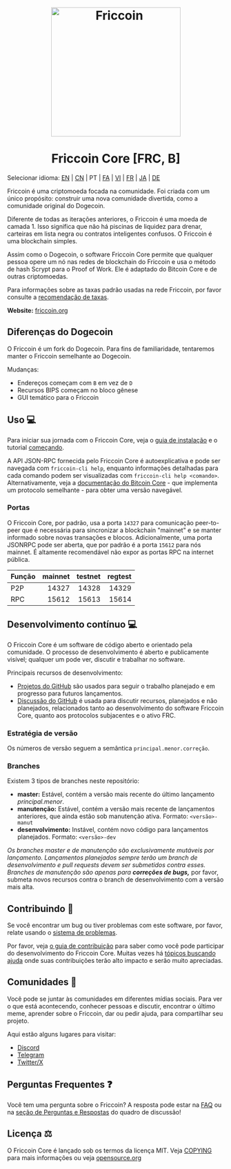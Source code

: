 <h1 align="center">
<img src="https://i.imgur.com/d9a8NfA.png" alt="Friccoin" width="300"/>
<br/><br/>
Friccoin Core [FRC, B]
</h1>

Selecionar idioma: [EN](./README.md) | [CN](./README_zh_CN.md) | PT | [FA](./README_fa_IR.md) | [VI](./README_vi_VN.md) | [FR](./README_fr_FR.md) | [JA](./README_ja_JP.md) | [DE](./README_de_DE.md)

Friccoin é uma criptomoeda focada na comunidade. Foi criada com um único propósito: construir uma nova comunidade divertida, como a comunidade original do Dogecoin.

Diferente de todas as iterações anteriores, o Friccoin é uma moeda de camada 1. Isso significa que não há piscinas de liquidez para drenar, carteiras em lista negra ou contratos inteligentes confusos. O Friccoin é uma blockchain simples.

Assim como o Dogecoin, o software Friccoin Core permite que qualquer pessoa opere um nó nas redes de blockchain do Friccoin e usa o método de hash Scrypt para o Proof of Work. Ele é adaptado do Bitcoin Core e de outras criptomoedas.

Para informações sobre as taxas padrão usadas na rede Friccoin, por favor consulte a [recomendação de taxas](doc/fee-recommendation.md).

**Website:** [friccoin.org](https://friccoin.org)

## Diferenças do Dogecoin

O Friccoin é um fork do Dogecoin. Para fins de familiaridade, tentaremos manter o Friccoin semelhante ao Dogecoin.

Mudanças:

* Endereços começam com `B` em vez de `D`
* Recursos BIPS começam no bloco gênese
* GUI temático para o Friccoin

## Uso 💻

Para iniciar sua jornada com o Friccoin Core, veja o [guia de instalação](INSTALL.md) e o tutorial [começando](doc/getting-started.md).

A API JSON-RPC fornecida pelo Friccoin Core é autoexplicativa e pode ser navegada com `friccoin-cli help`, enquanto informações detalhadas para cada comando podem ser visualizadas com `friccoin-cli help <comando>`. Alternativamente, veja a [documentação do Bitcoin Core](https://developer.bitcoin.org/reference/rpc/) - que implementa um protocolo semelhante - para obter uma versão navegável.

### Portas

O Friccoin Core, por padrão, usa a porta `14327` para comunicação peer-to-peer que é necessária para sincronizar a blockchain "mainnet" e se manter informado sobre novas transações e blocos. Adicionalmente, uma porta JSONRPC pode ser aberta, que por padrão é a porta `15612` para nós mainnet. É altamente recomendável não expor as portas RPC na internet pública.

| Função | mainnet | testnet | regtest |
| :------- | ------: | ------: | ------: |
| P2P      |   14327 |   14328 |   14329 |
| RPC      |   15612 |   15613 |   15614 |

## Desenvolvimento contínuo 💻

O Friccoin Core é um software de código aberto e orientado pela comunidade. O processo de desenvolvimento é aberto e publicamente visível; qualquer um pode ver, discutir e trabalhar no software.

Principais recursos de desenvolvimento:

* [Projetos do GitHub](https://github.com/Friccoin/Friccoin-core/projects) são usados para seguir o trabalho planejado e em progresso para futuros lançamentos.
* [Discussão do GitHub](https://github.com/Friccoin/Friccoin-core/discussions) é usada para discutir recursos, planejados e não planejados, relacionados tanto ao desenvolvimento do software Friccoin Core, quanto aos protocolos subjacentes e o ativo FRC.

### Estratégia de versão
Os números de versão seguem a semântica ```principal.menor.correção```.

### Branches
Existem 3 tipos de branches neste repositório:

- **master:** Estável, contém a versão mais recente do último lançamento *principal.menor*.
- **manutenção:** Estável, contém a versão mais recente de lançamentos anteriores, que ainda estão sob manutenção ativa. Formato: ```<versão>-manut```
- **desenvolvimento:** Instável, contém novo código para lançamentos planejados. Formato: ```<versão>-dev```

*Os branches master e de manutenção são exclusivamente mutáveis por lançamento. Lançamentos planejados sempre terão um branch de desenvolvimento e pull requests devem ser submetidos contra esses. Branches de manutenção são apenas para **correções de bugs,*** por favor, submeta novos recursos contra o branch de desenvolvimento com a versão mais alta.

## Contribuindo 🤝

Se você encontrar um bug ou tiver problemas com este software, por favor, relate usando o [sistema de problemas](https://github.com/Friccoin/Friccoin-core/issues/new?assignees=&labels=bug&template=bug_report.md&title=%5Bbug%5D+).

Por favor, veja [o guia de contribuição](CONTRIBUTING.md) para saber como você pode participar do desenvolvimento do Friccoin Core. Muitas vezes há [tópicos buscando ajuda](https://github.com/Friccoin/Friccoin-core/labels/help%20wanted) onde suas contribuições terão alto impacto e serão muito apreciadas.

## Comunidades 🐸

Você pode se juntar às comunidades em diferentes mídias sociais.
Para ver o que está acontecendo, conhecer pessoas e discutir, encontrar o último meme, aprender sobre o Friccoin, dar ou pedir ajuda, para compartilhar seu projeto.

Aqui estão alguns lugares para visitar:


* [Discord](https://discord.gg/rqtkgwsk6j)
* [Telegram](https://t.me/bonkscoin)
* [Twitter/X](https://x.com/friccoinpow)

## Perguntas Frequentes ❓

Você tem uma pergunta sobre o Friccoin? A resposta pode estar na [FAQ](doc/FAQ.md) ou na [seção de Perguntas e Respostas](https://github.com/Friccoin/Friccoin-core/discussions/categories/q-a) do quadro de discussão!

## Licença ⚖️
O Friccoin Core é lançado sob os termos da licença MIT. Veja
[COPYING](COPYING) para mais informações ou veja
[opensource.org](https://opensource.org/licenses/MIT)
